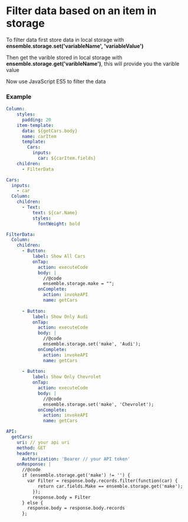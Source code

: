 # Filter data based on an item in storage

To filter data first store data in local storage with **ensemble.storage.set('variableName', 'variableValue')**

Then get the varible stored in local storage with **ensemble.storage.get('varibleName')**, this will provide you the varible value

Now use JavaScript ES5 to filter the data

### Example
```yaml
Column:
    styles:
      padding: 20
    item-template:
      data: ${getCars.body}
      name: carItem
      template:
        Cars:
          inputs:
            car: ${carItem.fields}
    children:
      - FilterData

Cars:
  inputs:
    - car
  Column:
    children:
      - Text:
          text: ${car.Name}
          styles:
            fontWeight: bold

FilterData:
  Column:
    children:
      - Button:
          label: Show All Cars
          onTap:
            action: executeCode
            body: |
              //@code
              ensemble.storage.make = "";
            onComplete:
              action: invokeAPI
              name: getCars
        
      - Button:
          label: Show Only Audi
          onTap:
            action: executeCode
            body: |
              //@code
              ensemble.storage.set('make', 'Audi');
            onComplete:
              action: invokeAPI
              name: getCars
      
      - Button:
          label: Show Only Chevrolet
          onTap:
            action: executeCode
            body: |
              //@code
              ensemble.storage.set('make', 'Chevrolet');
            onComplete:
              action: invokeAPI
              name: getCars

API:
  getCars:
    uri: // your api uri
    method: GET
    headers:
      Authorization: 'Bearer // your API token'
    onResponse: |
      //@code
      if (ensemble.storage.get('make') != '') {
        var Filter = response.body.records.filter(function(car) {
            return car.fields.Make == ensemble.storage.get('make');
          });
          response.body = Filter
      } else {
        response.body = response.body.records
      };
```